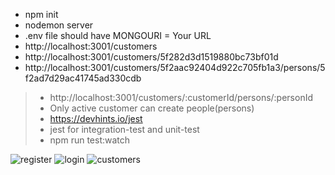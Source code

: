 * npm init
* nodemon server
* .env file should have MONGOURI = Your URL
* http://localhost:3001/customers
* http://localhost:3001/customers/5f282d3d1519880bc73bf01d
* http://localhost:3001/customers/5f2aac92404d922c705fb1a3/persons/5f2ad7d29ac41745ad330cdb

> * http://localhost:3001/customers/:customerId/persons/:personId
> * Only active customer can create people(persons)
> * https://devhints.io/jest
> * jest for integration-test and unit-test
> * npm run test:watch

<img src="https://i.ibb.co/kXRQPc4/register.png" alt="register" />
<img src="https://i.ibb.co/wrgDSdb/login.png" alt="login" />
<img src="https://i.ibb.co/dQP9Thb/customers.png" alt="customers" />


